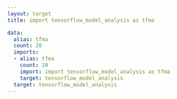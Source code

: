 ```yaml
---
layout: target
title: import tensorflow_model_analysis as tfma

data:
  alias: tfma
  count: 20
  imports:
  - alias: tfma
    count: 20
    import: import tensorflow_model_analysis as tfma
    target: tensorflow_model_analysis
  target: tensorflow_model_analysis
---
```

